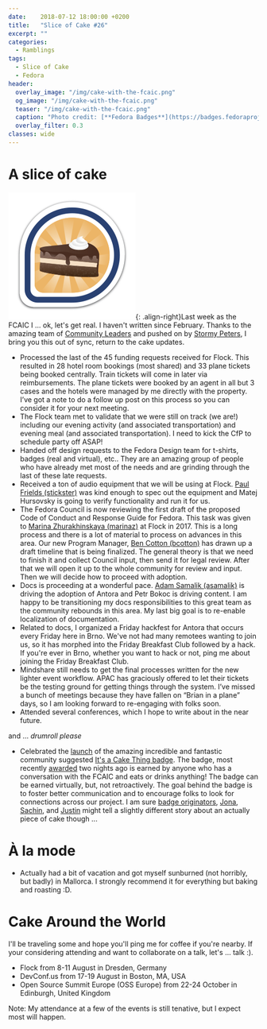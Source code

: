 ```yaml
---
date:    2018-07-12 18:00:00 +0200
title:   "Slice of Cake #26"
excerpt: ""
categories:
  - Ramblings
tags:
  - Slice of Cake
  - Fedora
header:
  overlay_image: "/img/cake-with-the-fcaic.png"
  og_image: "/img/cake-with-the-fcaic.png"
  teaser: "/img/cake-with-the-fcaic.png"
  caption: "Photo credit: [**Fedora Badges**](https://badges.fedoraproject.org/badge/its-a-cake-thing)"
  overlay_filter: 0.3
classes: wide
---
```


# A slice of cake

![Cake Badge](/img/cake-with-the-fcaic.png){: .align-right}Last week as the FCAIC I ... ok, let's get real.  I haven't written since February.  Thanks to the amazing team of [Community Leaders](https://community.redhat.com/) and pushed on by [Stormy Peters](https://twitter.com/storming), I bring you this out of sync, return to the cake updates.

- Processed the last of the 45 funding requests received for Flock.  This resulted in 28 hotel room bookings (most shared) and 33 plane tickets being booked centrally.  Train tickets will come in later via reimbursements.  The plane tickets were booked by an agent in all but 3 cases and the hotels were managed by me directly with the property.  I’ve got a note to do a follow up post on this process so you can consider it for your next meeting.
- The Flock team met to validate that we were still on track (we are!) including our evening activity (and associated transportation) and evening meal (and associated transportation).  I need to kick the CfP to schedule party off ASAP!
- Handed off design requests to the Fedora Design team for t-shirts, badges (real and virtual), etc..  They are an amazing group of people who have already met most of the needs and are grinding through the last of these late requests.
- Received a ton of audio equipment that we will be using at Flock.  [Paul Frields (stickster)](https://twitter.com/stickster) was kind enough to spec out the equipment and Matej Hursovsky is going to verify functionality and run it for us.
- The Fedora Council is now reviewing the first draft of the proposed Code of Conduct and Response Guide for Fedora.  This task was given to [Marina Zhurakhinskaya (marinaz)](https://twitter.com/marinaz) at Flock in 2017.  This is a long process and there is a lot of material to process on advances in this area.  Our new Program Manager, [Ben Cotton (bcotton)](https://twitter.com/FunnelFiasco) has drawn up a draft timeline that is being finalized.  The general theory is that we need to finish it and collect Council input, then send it for legal review.  After that we will open it up to the whole community for review and input.  Then we will decide how to proceed with adoption.
- Docs is proceeding at a wonderful pace.  [Adam Samalik (asamalik)](https://twitter.com/adsamalik) is driving the adoption of Antora and Petr Bokoc is driving content.  I am happy to be transitioning my docs responsibilities to this great team as the community rebounds in this area.  My last big goal is to re-enable localization of documentation.
- Related to docs, I organized a Friday hackfest for Antora that occurs every Friday here in Brno.  We've not had many remotees wanting to join us, so it has morphed into the Friday Breakfast Club followed by a hack.  If you're ever in Brno, whether you want to hack or not, ping me about joining the Friday Breakfast Club.
- Mindshare still needs to get the final processes written for the new lighter event workflow.  APAC has graciously offered to let their tickets be the testing ground for getting things through the system.  I’ve missed a bunch of meetings because they have fallen on “Brian in a plane” days, so I am looking forward to re-engaging with folks soon.
- Attended several conferences, which I hope to write about in the near future.

and ... *drumroll please*

- Celebrated the [launch](https://twitter.com/bexelbie/status/994974014144593920) of the amazing incredible and fantastic community suggested [It's a Cake Thing badge](https://badges.fedoraproject.org/badge/its-a-cake-thing).  The badge, most recently [awarded](https://twitter.com/bexelbie/status/1016772087808184320) two nights ago is earned by anyone who has a conversation with the FCAIC and eats or drinks anything!  The badge can be earned virtually, but, not retroactively.  The goal behind the badge is to foster better communication and to encourage folks to look for connections across our project.  I am sure [badge originators](https://pagure.io/fedora-badges/issue/595), [Jona](https://twitter.com/jonatoni), [Sachin](https://blog.skamath.me/), and [Justin](https://twitter.com/jflory7) might tell a slightly different story about an actually piece of cake though ...

# À la mode

- Actually had a bit of vacation and got myself sunburned (not horribly, but badly) in Mallorca.  I strongly recommend it for everything but baking and roasting :D.

# Cake Around the World

I'll be traveling some and hope you'll ping me for coffee if you're nearby.  If your considering attending and want to collaborate on a talk, let's ... talk :).

- Flock from 8-11 August in Dresden, Germany
- DevConf.us from 17-19 August in Boston, MA, USA
- Open Source Summit Europe (OSS Europe) from 22-24 October in Edinburgh, United Kingdom

Note: My attendance at a few of the events is still tenative, but I expect most will happen.

